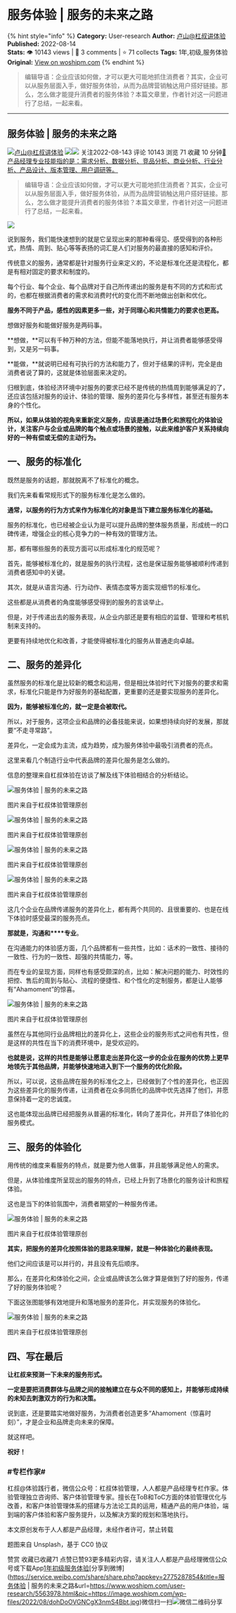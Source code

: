 # 服务体验 | 服务的未来之路
{% hint style="info" %}
**Category:** User-research
**Author:** [卢山@杠叔讲体验](https://www.woshipm.com/u/629667)
**Published:** 2022-08-14  
**Stats:** 👁️ 10143 views | 💬 3 comments | ⭐ 71 collects
**Tags:** 1年,初级,服务体验
**Original:** [View on woshipm.com](https://www.woshipm.com/user-research/5563978.html)
{% endhint %}
> 编辑导语：企业应该如何做，才可以更大可能地抓住消费者？其实，企业可以从服务层面入手，做好服务体验，从而为品牌营销触达用户搭好链接。那么，怎么做才能提升消费者的服务体验？本篇文章里，作者针对这一问题进行了总结，一起来看。

---

## 服务体验 | 服务的未来之路

[![](https://static.woshipm.com/pmapp_avatar_20230322095429_9319.jpeg?imageView2/1/w/72/h/72/q/100)](https://www.woshipm.com/u/629667)[卢山@杠叔讲体验](https://www.woshipm.com/u/629667) ![](https://static.woshipm.com/tag/1121_1@2x.png)![](https://static.woshipm.com/tag/2405_1@2x.png) 关注2022-08-143 评论 10143 浏览 71 收藏 10 分钟[🔗 产品经理专业技能指的是：需求分析、数据分析、竞品分析、商业分析、行业分析、产品设计、版本管理、用户调研等。](https://ke.qidianla.com/courses/90pm)

> 编辑导语：企业应该如何做，才可以更大可能地抓住消费者？其实，企业可以从服务层面入手，做好服务体验，从而为品牌营销触达用户搭好链接。那么，怎么做才能提升消费者的服务体验？本篇文章里，作者针对这一问题进行了总结，一起来看。

![](https://image.woshipm.com/wp-files/2022/08/dohDoOVGNCgX3nmS4Bbt.jpg)

说到服务，我们能快速想到的就是它呈现出来的那种看得见、感受得到的各种形式，热情、周到、贴心等等表扬的词汇是人们对服务的最直接的感知和评价。

传统意义的服务，通常都是针对服务行业来定义的，不论是标准化还是流程化，都是有相对固定的要求和制度的。

每个行业、每个企业、每个品牌对于自己所传递出的服务是有不同的方式和形式的，也都在根据消费者的需求和消费时代的变化而不断地做出创新和优化。

**服务不同于产品，感性的因素更多一些，对于同理心和共情能力的要求也更高。**

想做好服务和能做好服务是两码事。

**想做，**可以有千种万种的方法，但能不能落地执行，并让消费者能够感受得到，又是另一码事。

**能做，**就说明已经有可执行的方法和能力了，但对于结果的评判，完全是由消费者说了算的，这就是体验层面来决定的。

归根到底，体验经济环境中对服务的要求已经不是传统的热情周到能够满足的了，还应该包括对服务的设计、体验的管理、服务的差异化与多样性，甚至还有服务本身的个性化。

**所以，如果从体验的视角来重新定义服务，应该是通过场景化和旅程化的体验设计，关注客户与企业或品牌的每个触点或场景的接触，以此来维护客户关系持续向好的一种有偿或无偿的主动行为。**

## 一、服务的标准化

既然是服务的话题，那就脱离不了标准化的概念。

我们先来看看常规形式下的服务标准化是怎么做的。

**通常，以服务的行为方式来作为标准化的对象是当下建立服务标准化的基础。**

服务的标准化，也已经被企业认为是可以提升品牌的整体服务质量，形成统一的口碑传递，增强企业的核心竞争力的一种有效的管理方法。

那，都有哪些服务的表现方面可以形成标准化的规范呢？

首先，能够被标准化的，就是服务的执行流程，这也是保证服务能够被顺利传递到消费者感知中的关键。

其次，就是从语言沟通、行为动作、表情态度等方面实现细节的标准化。

这些都是从消费者的角度能够感受得到的服务的言谈举止。

但是，对于传递出去的服务表现，从企业内部还是要有相应的监督、管理和考核机制来支持的。

更要有持续地优化和改善，才能使得被标准化的服务从普通走向卓越。

## 二、服务的差异化

虽然服务的标准化是比较新的概念和运用，但是相比体验时代下对服务的要求和需求，标准化只能是作为好服务的基础配置，更重要的还是要实现服务的差异化。

**因为，能够被标准化的，就一定是会被取代。**

所以，对于服务，这项企业和品牌的必备技能来说，如果想持续向好的发展，那就要“不走寻常路”。

差异化，一定会成为主流，成为趋势，成为服务体验中最吸引消费者的亮点。

这里来看几个制造行业中代表品牌的差异化服务是怎么做的。

信息的整理来自杠叔体验在访谈了解及线下体验相结合的分析结论。

![服务体验 | 服务的未来之路](https://image.woshipm.com/wp-files/2022/08/0GdxpEi3STVoHPt5i1f0.png)

图片来自于杠叔体验管理原创

![服务体验 | 服务的未来之路](https://image.woshipm.com/wp-files/2022/08/PLPbwgMNVSF5apqoZyFj.png)

图片来自于杠叔体验管理原创

![服务体验 | 服务的未来之路](https://image.woshipm.com/wp-files/2022/08/lvfhMBVF6Av2tCFd3zMH.png)

图片来自于杠叔体验管理原创

![服务体验 | 服务的未来之路](https://image.woshipm.com/wp-files/2022/08/W6jfZBNhCeTthMllP2Ak.png)

图片来自于杠叔体验管理原创

这几个企业在品牌传递服务的差异化上，都有两个共同的、且很重要的、也是在线下体验时感受最深的服务亮点。

**那就是，沟通和****专业**。

在沟通能力的体验感方面，几个品牌都有一些共性，比如：话术的一致性、接待的一致性、行为的一致性、超强的共情能力，等。

而在专业的呈现方面，同样也有感受颇深的点，比如：解决问题的能力、时效性的把控、售后的周到与贴心、流程的便捷性、和个性化的定制服务，都是让人能够有“Ahamoment”的惊喜。

![服务体验 | 服务的未来之路](https://image.woshipm.com/wp-files/2022/08/40jajF14NuS0HN1XZ1Ks.png)

图片来自于杠叔体验管理原创

虽然在与其他同行业品牌相比的差异化上，这些企业的服务形式之间也有共性，但是这样的共性在当下的消费环境中，是受欢迎的。

**也就是说，这样的共性是能够让愿意走出差异化这一步的企业在服务的优势上更早地领先于其他品牌，并能够快速地进入到下一个服务的优化阶段。**

所以，可以说，这些品牌在服务的标准化之上，已经做到了个性的差异化，也正因为这些差异化的服务传递，让消费者在众多同质化的品牌中优先选择了他们，并愿意保持着一定的忠诚度。

这也能体现出品牌已经把服务从普遍的标准化，转向了差异化，并开启了体验化的服务模式。

## 三、服务的体验化

用传统的维度来看服务的特点，就是要为他人做事，并且能够满足他人的需求。

但是，从体验维度所呈现出的服务的特点，已经上升到了场景化的服务设计和旅程体验。

这也是当下的体验氛围中，消费者期望的一种服务传递。

![服务体验 | 服务的未来之路](https://image.woshipm.com/wp-files/2022/08/5RZ6EesnbunCYrEAmDf8.png)

图片来自于杠叔体验管理原创

**其实，把服务的差异化按照体验的思路来理解，就是一种体验化的最终表现。**

他们之间应该是可以并行的，并且没有先后顺序。

那么，在差异化和体验化之间，企业或品牌该怎么做才算是做到了好的服务，传递了好的服务体验呢？

下面这张图能够有效地提升和落地服务的差异化，并实现服务的体验化。

![服务体验 | 服务的未来之路](https://image.woshipm.com/wp-files/2022/08/rHVRB4TWtYfMQFvtQ1mc.png)

图片来自于杠叔体验管理原创

## 四、写在最后

**让杠叔来预测一下未来的服务形式。**

**一定是要把消费群体与品牌之间的接触建立在与众不同的感知上，并能够形成持续的未知去刺激双方的行为和决策。**

说到底，还是要踏实地做好服务，为消费者创造更多“Ahamoment（惊喜时刻）”，才是企业和品牌走向未来的保障。

就这样吧。

**祝好！**

### #专栏作家#

杠叔@体验践行者，微信公众号：杠叔体验管理，人人都是产品经理专栏作家。体验管理独立咨询师、客户体验管理专家。擅长在ToB和ToC方面的体验管理优化与改善，和客户体验管理体系的搭建与方法论工具的运用，精通产品的用户体验，端到端的客户体验和客户服务提升，以及解决方案的规划和落地执行。

本文原创发布于人人都是产品经理，未经作者许可，禁止转载

题图来自 Unsplash，基于 CC0 协议

赞赏 收藏已收藏71 点赞已赞93更多精彩内容，请关注人人都是产品经理微信公众号或下载App[1年](https://www.woshipm.com/tag/1%e5%b9%b4)[初级](https://www.woshipm.com/tag/%e5%88%9d%e7%ba%a7)[服务体验](https://www.woshipm.com/tag/%e6%9c%8d%e5%8a%a1%e4%bd%93%e9%aa%8c)[分享到微博](https://service.weibo.com/share/share.php?appkey=2775287854&title=服务体验 | 服务的未来之路&url=https://www.woshipm.com/user-research/5563978.html&pic=https://image.woshipm.com/wp-files/2022/08/dohDoOVGNCgX3nmS4Bbt.jpg)微信扫一扫![微信二维码](https://api.pwmqr.com/qrcode/create/?url=https://www.woshipm.com/user-research/5563978.html)分享